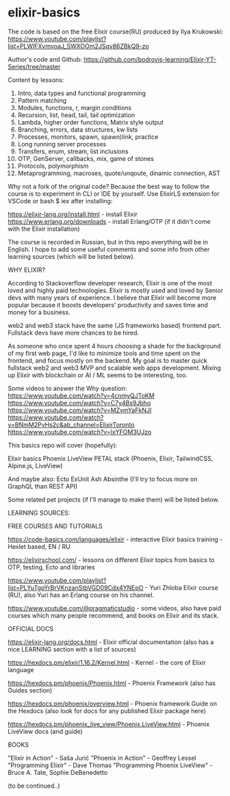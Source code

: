# elixir-basics
The code is based on the free Elixir course(RU) produced by Ilya Krukowski: 
https://www.youtube.com/playlist?list=PLWlFXymvoaJ_SWXOOm2JSqv86ZBkQ9-zo

Author's code and Github:
https://github.com/bodrovis-learning/Elixir-YT-Series/tree/master

Content by lessons:

1. Intro, data types and functional programming
2. Pattern matching
3. Modules, functions, r, margin conditions
4. Recursion, list, head, tail, tail optimization
5. Lambda, higher order functions, Matrix style output
6. Branching, errors, data structures, kw lists
7. Processes, monitors, spawn, spawn)link, practice
8. Long running server processes
9. Transfers, enum, stream, list inclusions
10. OTP, GenServer, callbacks, mix, game of stones
11. Protocols, polymorphism
12. Metaprogramming, macroses, quote/unqoute, dinamic connection, AST

Why not a fork of the original code? Because the best way to follow the course is 
to experiment in CLI or IDE by yourself.
Use ElixirLS extension for VSCode or bash $ iex 
after installing:

https://elixir-lang.org/install.html - install Elixir
https://www.erlang.org/downloads - install Erlang/OTP (if it didn't come with the Elixir installation)

The course is recorded in Russian, but in this repo everything will be in English.
I hope to add some useful comments and some info from other learning sources (which will be listed below).

WHY ELIXIR?

According to Stackoverflow developer research, Elixir is one of the most loved and highly paid technologies.
Elixir is mostly used and loved by Senior devs with many years of experience.
I believe that Elixir will become more popular because it boosts developers' productivity
and saves time and money for a business.

web2 and web3 stack have the same (JS frameworks based) frontend part.
Fullstack devs have more chances to be hired.

As someone who once spent 4 hours choosing a shade for the background of my first web page, 
I'd like to minimize tools and time spent on the frontend, and focus mostly on the backend.
My goal is to master quick fullstack web2 and web3 MVP and scalable web apps development.
Mixing up Elixir with blockchain or AI / ML seems to be interesting, too.

Some videos to answer the Why question:
https://www.youtube.com/watch?v=4cnmyQJToKM
https://www.youtube.com/watch?v=C7y4Bs9Jbho
https://www.youtube.com/watch?v=MZvmYaFkNJI
https://www.youtube.com/watch?v=BNmM2PyHs2c&ab_channel=ElixirToronto
https://www.youtube.com/watch?v=lxYFOM3UJzo

This basics repo will cover (hopefully):

Elixir basics
Phoenix
LiveView
PETAL stack (Phoenix, Elixir, TailwindCSS, Alpine.js, LiveView)

And maybe also:
Ecto
ExUnit
Ash
Absinthe (I'll try to focus more on GraphQL than REST API)

Some related pet projects (if I'll manage to make them) will be listed below.

LEARNING SOURCES:

FREE COURSES AND TUTORIALS

https://code-basics.com/languages/elixir - interactive Elixir basics training - Hexlet based, EN / RU

https://elixirschool.com/ - lessons on different Elixir topics from basics to OTP, testing, Ecto and libraries

https://www.youtube.com/playlist?list=PLYuTgpYrBrVKnzanStbVGD09Cdx4YNEpO - Yuri Zhloba Elixir course (RU), also Yuri has an Erlang course on his channel.

https://www.youtube.com/@pragmaticstudio - some videos, also have paid courses which many people recommend, and books on Elixir and its stack.


OFFICIAL DOCS

https://elixir-lang.org/docs.html - Elixir official documentation (also has a nice LEARNING section with a list of sources)

https://hexdocs.pm/elixir/1.16.2/Kernel.html - Kernel - the core of Elixir language

https://hexdocs.pm/phoenix/Phoenix.html - Phoenix Framework (also has Guides section)

https://hexdocs.pm/phoenix/overview.html - Phoenix framework Guide on the Hexdocs (also look for docs for any published Elixir package here)

https://hexdocs.pm/phoenix_live_view/Phoenix.LiveView.html - Phoenix LiveView docs (and guide)

BOOKS

"Elixir in Action" - Saša Jurić
"Phoenix in Action" - Geoffrey Lessel
"Programming Elixir" - Dave Thomas
"Programming Phoenix LiveView" - Bruce A. Tate, Sophie DeBenedetto

(to be continued..)



